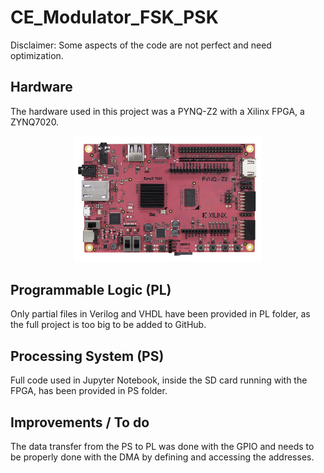 # CE_Modulator_FSK_PSK

Disclaimer: Some aspects of the code are not perfect and need optimization.



## Hardware

The hardware used in this project was a PYNQ-Z2 with a Xilinx FPGA, a ZYNQ7020.

<p align="center">
  <img width="300" src="https://github.com/saulcarvalho/CE_Modulator_FSK_PSK/blob/main/img/pynq_z2.png"/>
</p>


## Programmable Logic (PL)

Only partial files in Verilog and VHDL have been provided in PL folder, as the full project is too big to be added to GitHub. 


## Processing System (PS)

Full code used in Jupyter Notebook, inside the SD card running with the FPGA, has been provided in PS folder.


## Improvements / To do

The data transfer from the PS to PL was done with the GPIO and needs to be properly done with the DMA by defining and accessing the addresses.

